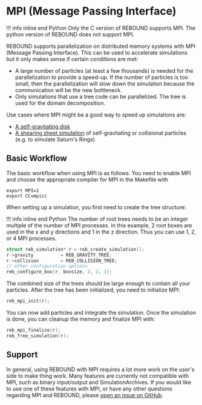 # MPI (Message Passing Interface)

!!! info inline end Python
    Only the C version of REBOUND supports MPI. The python version of REBOUND does not support MPI.


REBOUND supports parallelization on distributed memory systems with MPI (Message Passing Interface). 
This can be used to accelerate simulations but it only makes sense if certain conditions are met:

- A large number of particles (at least a few thousands) is needed for the parallelization to provide a speed-up. If the number of particles is too small, then the parallelization will slow down the simulation because the communication will be the new bottleneck. 
- Only simulations that use a tree code can be parallelized. The tree is used for the domain decomposition.


Use cases where MPI might be a good way to speed up simulations are:
- [A self-gravitating disk](c_examples/selfgravity_disc_mpi/)
- [A shearing sheet simulation](c_examples/shearing_sheet_mpi/) of self-gravitating or collisional particles (e.g. to simulate Saturn's Rings)

## Basic Workflow
The basic workflow when using MPI is as follows. You need to enable MPI and choose the appropriate compiler for MPI in the Makefile with

```
export MPI=1 
export CC=mpicc
```

When setting up a simulation, you first need to create the tree structure:

!!! info inline end Python
    The number of root trees needs to be an integer multiple of the number of MPI processes.
    In this example, 2 root boxes are used in the x and y directions and 1 in the z direction.
    Thus you can use 1, 2, or 4 MPI processes.
``` c
struct reb_simulation* r = reb_create_simulation();
r->gravity          = REB_GRAVITY_TREE;
r->collision        = REB_COLLISION_TREE;
// other configuration options
reb_configure_box(r, boxsize, 2, 2, 1);
```    

The combined size of the trees should be large enough to contain all your particles.
After the tree has been initialized, you need to initialize MPI:

``` c
reb_mpi_init(r);
```

You can now add particles and integrate the simulation. 
Once the simulation is done, you can cleanup the memory and finalize MPI with:

``` c
reb_mpi_finalize(r);
reb_free_simulation(r);
```

## Support
In general, using REBOUND with MPI requires a lot more work on the user's side to make thing work. 
Many features are currently not compatible with MPI, such as binary input/output and SimulationArchives.
If you would like to use one of these features with MPI, or have any other questions regarding MPI and REBOUND, please [open an issue on GitHub](https://github.com/hannorein/rebound/issues).

